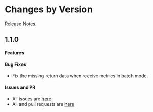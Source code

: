 Changes by Version
==================
Release Notes.

1.1.0
------------------
#### Features

#### Bug Fixes
* Fix the missing return data when receive metrics in batch mode.

#### Issues and PR
- All issues are [here](https://github.com/apache/skywalking/milestone/143?closed=1)
- All and pull requests are [here](https://github.com/apache/skywalking-satellite/pulls?q=is%3Apr+milestone%3A1.1.0+is%3Aclosed)